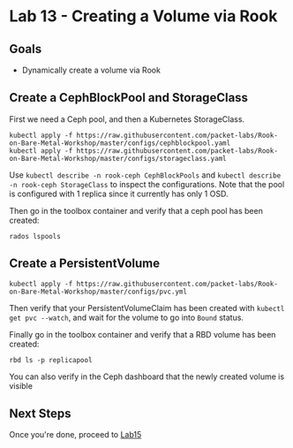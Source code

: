 # Lab 13 - Creating a Volume via Rook

## Goals

* Dynamically create a volume via Rook

## Create a CephBlockPool and StorageClass

First we need a Ceph pool, and then a Kubernetes StorageClass.
```
kubectl apply -f https://raw.githubusercontent.com/packet-labs/Rook-on-Bare-Metal-Workshop/master/configs/cephblockpool.yaml
kubectl apply -f https://raw.githubusercontent.com/packet-labs/Rook-on-Bare-Metal-Workshop/master/configs/storageclass.yaml
```

Use `kubectl describe -n rook-ceph CephBlockPools` and `kubectl describe -n rook-ceph StorageClass` to inspect the configurations. Note that the pool is configured with 1 replica since it currently has only 1 OSD.

Then go in the toolbox container and verify that a ceph pool has been created:
```
rados lspools
```

## Create a PersistentVolume

```
kubectl apply -f https://raw.githubusercontent.com/packet-labs/Rook-on-Bare-Metal-Workshop/master/configs/pvc.yml
```
Then verify that your PersistentVolumeClaim has been created with `kubectl get pvc --watch`, and wait for the volume to go into `Bound` status.

Finally go in the toolbox container and verify that a RBD volume has been created:
```
rbd ls -p replicapool
```

You can also verify in the Ceph dashboard that the newly created volume is visible

## Next Steps

Once you're done, proceed to [Lab15](Lab15.md)
